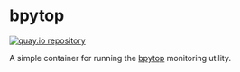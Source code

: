 # bpytop

[![quay.io repository](https://img.shields.io/badge/updated-2022--10--02-green)](https://quay.io/repository/miabbott/bpytop)

A simple container for running the [bpytop](https://github.com/aristocratos/bpytop) monitoring utility.
